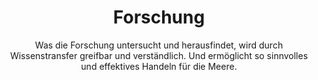 ---
title: Forschung
subtitle: >-
    Was die Forschung untersucht und herausfindet, wird durch  Wissenstransfer greifbar und verständlich.
    Und ermöglicht so sinnvolles und effektives Handeln für die Meere.
image: https://res.cloudinary.com/deepwave-org/image/upload/v1747245472/deepwave.org/Parallaxe_Forschung_2.jpg
overlay: rgba(0,26,35,0.25)
order: 7
---